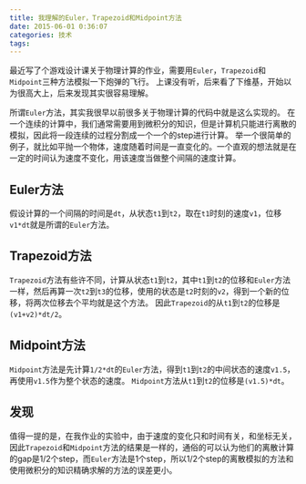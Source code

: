 ```yaml
---
title: 我理解的Euler，Trapezoid和Midpoint方法
date: 2015-06-01 0:36:07
categories: 技术
tags:
---
```

最近写了个游戏设计课关于物理计算的作业，需要用`Euler`，`Trapezoid`和`Midpoint`三种方法模拟一下炮弹的飞行。
上课没有听，后来看了下维基，开始以为很高大上，后来发现其实很容易理解。
<!--more-->
所谓`Euler`方法，其实我很早以前很多关于物理计算的代码中就是这么实现的。
在一个连续的计算中，我们通常需要用到微积分的知识，但是计算机只能进行离散的模拟，因此将一段连续的过程分割成一个一个的step进行计算。
举一个很简单的例子，就比如平抛一个物体，速度随着时间是一直变化的。一个直观的想法就是在一定的时间认为速度不变化，用该速度当做整个间隔的速度计算。

## Euler方法
假设计算的一个间隔的时间是`dt`，从状态`t1`到`t2`，取在`t1`时刻的速度`v1`，位移`v1*dt`就是所谓的`Euler`方法。

## Trapezoid方法
`Trapezoid`方法有些许不同，计算从状态`t1`到`t2`，其中`t1`到`t2`的位移和`Euler`方法一样，然后再算一次`t2`到`t3`的位移，使用的状态是`t2`时刻的`v2`，得到一个新的位移，将两次位移去个平均就是这个方法。
因此`Trapezoid`的从`t1`到`t2`的位移是`(v1+v2)*dt/2`。

## Midpoint方法
`Midpoint`方法是先计算`1/2*dt`的`Euler`方法，得到`t1`到`t2`的中间状态的速度`v1.5`，再使用`v1.5`作为整个状态的速度。
`Midpoint`方法从`t1`到`t2`的位移是`(v1.5)*dt`。

## 发现
值得一提的是，在我作业的实验中，由于速度的变化只和时间有关，和坐标无关，因此`Trapezoid`和`Midpoint`方法的结果是一样的，通俗的可以认为他们的离散计算的gap是1/2个step，而`Euler`方法是1个step，所以1/2个step的离散模拟的方法和使用微积分的知识精确求解的方法的误差更小。
